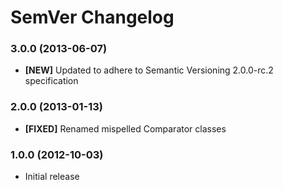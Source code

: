 # SemVer Changelog

### 3.0.0 (2013-06-07)

* **[NEW]** Updated to adhere to Semantic Versioning 2.0.0-rc.2 specification

### 2.0.0 (2013-01-13)

* **[FIXED]** Renamed mispelled Comparator classes

### 1.0.0 (2012-10-03)

* Initial release
